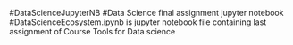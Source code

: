 #DataScienceJupyterNB
#Data Science final assignment jupyter notebook
#DataScienceEcosystem.ipynb is jupyter notebook file containing last assignment of Course Tools for Data science
